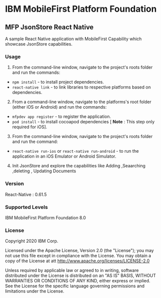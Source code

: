 # 
IBM MobileFirst Platform Foundation
===
## MFP JsonStore React Native
A sample React Native application with MobileFirst Capability which showcase JsonStore capabilities.

### Usage

1. From the command-line window, navigate to the project's roots folder and run the commands:
 - `npm install` - to install project dependencies.
 - `react-native link` - to link libraries to respective platforms based on dependencies.

2. From a command-line window, navigate to the platforms's root folder (either iOS or Android)  and run the commands:
 - `mfpdev app register` - to register the application.
 - `pod install` - to install cocoapod dependencies [ **Note**  : This step only required for iOS].
 
3. From the command-line window, navigate to the project's roots folder and run the command:
 - `react-native run-ios` or `react-native run-android` - to run the application in an iOS Emulator or Android Simulator.

4. Init JsonStore and explore the capabilities like Adding ,Seaarching ,deleting , Updating Documents


### Version
React-Native : 0.61.5

### Supported Levels
IBM MobileFirst Platform Foundation 8.0

### License
Copyright 2020 IBM Corp.

Licensed under the Apache License, Version 2.0 (the "License");
you may not use this file except in compliance with the License.
You may obtain a copy of the License at
att
http://www.apache.org/licenses/LICENSE-2.0

Unless required by applicable law or agreed to in writing, software
distributed under the License is distributed on an "AS IS" BASIS,
WITHOUT WARRANTIES OR CONDITIONS OF ANY KIND, either express or implied.
See the License for the specific language governing permissions and
limitations under the License.
